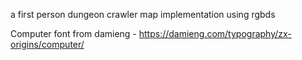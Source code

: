 a first person dungeon crawler map implementation using rgbds

Computer font from damieng - https://damieng.com/typography/zx-origins/computer/
